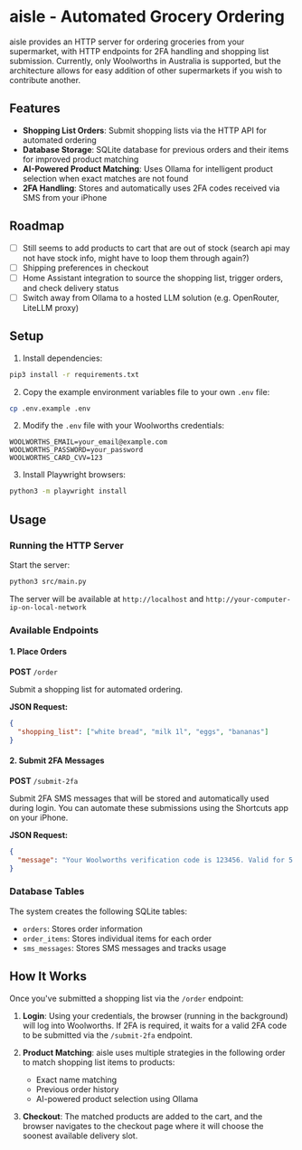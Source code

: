 # aisle - Automated Grocery Ordering

aisle provides an HTTP server for ordering groceries from your supermarket, with HTTP endpoints for 2FA handling and shopping list submission. Currently, only Woolworths in Australia is supported, but the architecture allows for easy addition of other supermarkets if you wish to contribute another.

## Features

- **Shopping List Orders**: Submit shopping lists via the HTTP API for automated ordering
- **Database Storage**: SQLite database for previous orders and their items for improved product matching
- **AI-Powered Product Matching**: Uses Ollama for intelligent product selection when exact matches are not found
- **2FA Handling**: Stores and automatically uses 2FA codes received via SMS from your iPhone

## Roadmap

- [ ] Still seems to add products to cart that are out of stock (search api may not have stock info, might have to loop them through again?)
- [ ] Shipping preferences in checkout
- [ ] Home Assistant integration to source the shopping list, trigger orders, and check delivery status
- [ ] Switch away from Ollama to a hosted LLM solution (e.g. OpenRouter, LiteLLM proxy)

## Setup

1. Install dependencies:

```bash
pip3 install -r requirements.txt
```

2. Copy the example environment variables file to your own `.env` file:

```bash
cp .env.example .env
```

2. Modify the `.env` file with your Woolworths credentials:

```
WOOLWORTHS_EMAIL=your_email@example.com
WOOLWORTHS_PASSWORD=your_password
WOOLWORTHS_CARD_CVV=123
```

3. Install Playwright browsers:

```bash
python3 -m playwright install
```

## Usage

### Running the HTTP Server

Start the server:

```bash
python3 src/main.py
```

The server will be available at `http://localhost` and `http://your-computer-ip-on-local-network`

### Available Endpoints

#### 1. Place Orders

**POST** `/order`

Submit a shopping list for automated ordering.

**JSON Request:**

```json
{
  "shopping_list": ["white bread", "milk 1l", "eggs", "bananas"]
}
```

#### 2. Submit 2FA Messages

**POST** `/submit-2fa`

Submit 2FA SMS messages that will be stored and automatically used during login. You can automate these submissions using the Shortcuts app on your iPhone.

**JSON Request:**

```json
{
  "message": "Your Woolworths verification code is 123456. Valid for 5 minutes."
}
```

### Database Tables

The system creates the following SQLite tables:

- `orders`: Stores order information
- `order_items`: Stores individual items for each order
- `sms_messages`: Stores SMS messages and tracks usage

## How It Works

Once you've submitted a shopping list via the `/order` endpoint:

1. **Login**: Using your credentials, the browser (running in the background) will log into Woolworths. If 2FA is required, it waits for a valid 2FA code to be submitted via the `/submit-2fa` endpoint.

2. **Product Matching**: aisle uses multiple strategies in the following order to match shopping list items to products:

   - Exact name matching
   - Previous order history
   - AI-powered product selection using Ollama

3. **Checkout**: The matched products are added to the cart, and the browser navigates to the checkout page where it will choose the soonest available delivery slot.
